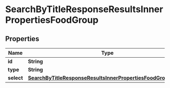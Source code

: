 

# SearchByTitleResponseResultsInnerPropertiesFoodGroup


## Properties

| Name | Type | Description | Notes |
|------------ | ------------- | ------------- | -------------|
|**id** | **String** |  |  [optional] |
|**type** | **String** |  |  [optional] |
|**select** | [**SearchByTitleResponseResultsInnerPropertiesFoodGroupSelect**](SearchByTitleResponseResultsInnerPropertiesFoodGroupSelect.md) |  |  [optional] |



